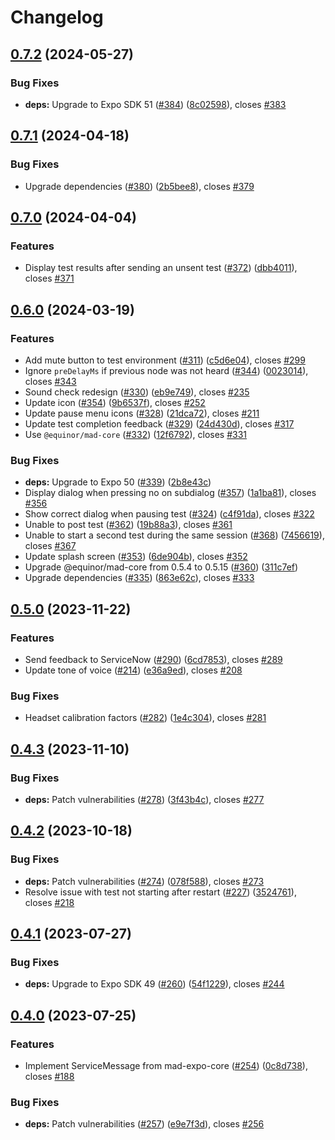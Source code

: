 # Changelog

## [0.7.2](https://github.com/equinor/hearing-test/compare/v0.7.1...v0.7.2) (2024-05-27)


### Bug Fixes

* **deps:** Upgrade to Expo SDK 51 ([#384](https://github.com/equinor/hearing-test/issues/384)) ([8c02598](https://github.com/equinor/hearing-test/commit/8c02598a4ce73f90f6b4ab6b4af794f50f5f6586)), closes [#383](https://github.com/equinor/hearing-test/issues/383)

## [0.7.1](https://github.com/equinor/hearing-test/compare/v0.7.0...v0.7.1) (2024-04-18)


### Bug Fixes

* Upgrade dependencies ([#380](https://github.com/equinor/hearing-test/issues/380)) ([2b5bee8](https://github.com/equinor/hearing-test/commit/2b5bee8929211ada7d6ec143b06bbcd418d607c0)), closes [#379](https://github.com/equinor/hearing-test/issues/379)

## [0.7.0](https://github.com/equinor/hearing-test/compare/v0.6.0...v0.7.0) (2024-04-04)


### Features

* Display test results after sending an unsent test ([#372](https://github.com/equinor/hearing-test/issues/372)) ([dbb4011](https://github.com/equinor/hearing-test/commit/dbb40114decab08c335983037de601ef08642a27)), closes [#371](https://github.com/equinor/hearing-test/issues/371)

## [0.6.0](https://github.com/equinor/hearing-test/compare/v0.5.0...v0.6.0) (2024-03-19)


### Features

* Add mute button to test environment ([#311](https://github.com/equinor/hearing-test/issues/311)) ([c5d6e04](https://github.com/equinor/hearing-test/commit/c5d6e04061f3e033b7ebaf6195e3df33ad11ebdd)), closes [#299](https://github.com/equinor/hearing-test/issues/299)
* Ignore `preDelayMs` if previous node was not heard ([#344](https://github.com/equinor/hearing-test/issues/344)) ([0023014](https://github.com/equinor/hearing-test/commit/00230145b743ef2d2bd23da1a0e087773c41c7c0)), closes [#343](https://github.com/equinor/hearing-test/issues/343)
* Sound check redesign ([#330](https://github.com/equinor/hearing-test/issues/330)) ([eb9e749](https://github.com/equinor/hearing-test/commit/eb9e749c60d124eaebe4570645bcd611c56c6405)), closes [#235](https://github.com/equinor/hearing-test/issues/235)
* Update icon ([#354](https://github.com/equinor/hearing-test/issues/354)) ([9b6537f](https://github.com/equinor/hearing-test/commit/9b6537f9e1846e04ee904ecc81e79d3693486b58)), closes [#252](https://github.com/equinor/hearing-test/issues/252)
* Update pause menu icons ([#328](https://github.com/equinor/hearing-test/issues/328)) ([21dca72](https://github.com/equinor/hearing-test/commit/21dca726ffbb0371de96aec7ca683c932b25db30)), closes [#211](https://github.com/equinor/hearing-test/issues/211)
* Update test completion feedback ([#329](https://github.com/equinor/hearing-test/issues/329)) ([24d430d](https://github.com/equinor/hearing-test/commit/24d430d9fb4be5a9fbdbded25d4aba3a939da64b)), closes [#317](https://github.com/equinor/hearing-test/issues/317)
* Use `@equinor/mad-core` ([#332](https://github.com/equinor/hearing-test/issues/332)) ([12f6792](https://github.com/equinor/hearing-test/commit/12f6792ac1d336a84135d9b2e4b33c3fc73b75f9)), closes [#331](https://github.com/equinor/hearing-test/issues/331)


### Bug Fixes

* **deps:** Upgrade to Expo 50 ([#339](https://github.com/equinor/hearing-test/issues/339)) ([2b8e43c](https://github.com/equinor/hearing-test/commit/2b8e43c05cfb249819712770a5e2739a5010c7dd))
* Display dialog when pressing no on subdialog ([#357](https://github.com/equinor/hearing-test/issues/357)) ([1a1ba81](https://github.com/equinor/hearing-test/commit/1a1ba81638fcbd0155ec5898d4a8271c6b81774a)), closes [#356](https://github.com/equinor/hearing-test/issues/356)
* Show correct dialog when pausing test ([#324](https://github.com/equinor/hearing-test/issues/324)) ([c4f91da](https://github.com/equinor/hearing-test/commit/c4f91da1efbab2e4ca3130d18a35ef417f773f34)), closes [#322](https://github.com/equinor/hearing-test/issues/322)
* Unable to post test ([#362](https://github.com/equinor/hearing-test/issues/362)) ([19b88a3](https://github.com/equinor/hearing-test/commit/19b88a3ceb091711e8b256121b7d922a18f4cb46)), closes [#361](https://github.com/equinor/hearing-test/issues/361)
* Unable to start a second test during the same session ([#368](https://github.com/equinor/hearing-test/issues/368)) ([7456619](https://github.com/equinor/hearing-test/commit/7456619a0f90836364ba7ddb2aa79cac0030d58f)), closes [#367](https://github.com/equinor/hearing-test/issues/367)
* Update splash screen ([#353](https://github.com/equinor/hearing-test/issues/353)) ([6de904b](https://github.com/equinor/hearing-test/commit/6de904b89dda684ea40dfa0c46ac8f5c82acf3f0)), closes [#352](https://github.com/equinor/hearing-test/issues/352)
* Upgrade @equinor/mad-core from 0.5.4 to 0.5.15 ([#360](https://github.com/equinor/hearing-test/issues/360)) ([311c7ef](https://github.com/equinor/hearing-test/commit/311c7efb366ca8315d43c435ddc29c10113f7e4f))
* Upgrade dependencies ([#335](https://github.com/equinor/hearing-test/issues/335)) ([863e62c](https://github.com/equinor/hearing-test/commit/863e62c174ca4130a8252646be5f4e4be4bcb74c)), closes [#333](https://github.com/equinor/hearing-test/issues/333)

## [0.5.0](https://github.com/equinor/hearing-test/compare/v0.4.3...v0.5.0) (2023-11-22)


### Features

* Send feedback to ServiceNow ([#290](https://github.com/equinor/hearing-test/issues/290)) ([6cd7853](https://github.com/equinor/hearing-test/commit/6cd7853e4f72a63f5cd86b52f4f03074ef0e66fa)), closes [#289](https://github.com/equinor/hearing-test/issues/289)
* Update tone of voice ([#214](https://github.com/equinor/hearing-test/issues/214)) ([e36a9ed](https://github.com/equinor/hearing-test/commit/e36a9ed9ed40d31f06793ec5efe7430c74a11392)), closes [#208](https://github.com/equinor/hearing-test/issues/208)


### Bug Fixes

* Headset calibration factors ([#282](https://github.com/equinor/hearing-test/issues/282)) ([1e4c304](https://github.com/equinor/hearing-test/commit/1e4c3048a66e5a794aae7bf6cf86ad0342ba88ff)), closes [#281](https://github.com/equinor/hearing-test/issues/281)

## [0.4.3](https://github.com/equinor/hearing-test/compare/v0.4.2...v0.4.3) (2023-11-10)


### Bug Fixes

* **deps:** Patch vulnerabilities ([#278](https://github.com/equinor/hearing-test/issues/278)) ([3f43b4c](https://github.com/equinor/hearing-test/commit/3f43b4c41f59f2c1501c85dc41470f72058ebf10)), closes [#277](https://github.com/equinor/hearing-test/issues/277)

## [0.4.2](https://github.com/equinor/hearing-test/compare/v0.4.1...v0.4.2) (2023-10-18)


### Bug Fixes

* **deps:** Patch vulnerabilities ([#274](https://github.com/equinor/hearing-test/issues/274)) ([078f588](https://github.com/equinor/hearing-test/commit/078f58806ab4961f6cc9d11ce580a16493aed3ca)), closes [#273](https://github.com/equinor/hearing-test/issues/273)
* Resolve issue with test not starting after restart ([#227](https://github.com/equinor/hearing-test/issues/227)) ([3524761](https://github.com/equinor/hearing-test/commit/3524761086f7840531599499a1d2bcf693e3bfb6)), closes [#218](https://github.com/equinor/hearing-test/issues/218)

## [0.4.1](https://github.com/equinor/hearing-test/compare/v0.4.0...v0.4.1) (2023-07-27)


### Bug Fixes

* **deps:** Upgrade to Expo SDK 49 ([#260](https://github.com/equinor/hearing-test/issues/260)) ([54f1229](https://github.com/equinor/hearing-test/commit/54f1229710f1c61fa3f99afd8e16d7367c02c195)), closes [#244](https://github.com/equinor/hearing-test/issues/244)

## [0.4.0](https://github.com/equinor/hearing-test/compare/v0.3.2...v0.4.0) (2023-07-25)


### Features

* Implement ServiceMessage from mad-expo-core ([#254](https://github.com/equinor/hearing-test/issues/254)) ([0c8d738](https://github.com/equinor/hearing-test/commit/0c8d7380aadfa12e6f831f97cd6d91408a670743)), closes [#188](https://github.com/equinor/hearing-test/issues/188)


### Bug Fixes

* **deps:** Patch vulnerabilities ([#257](https://github.com/equinor/hearing-test/issues/257)) ([e9e7f3d](https://github.com/equinor/hearing-test/commit/e9e7f3d27889b6f8db6c3721a1ab0b226cddab15)), closes [#256](https://github.com/equinor/hearing-test/issues/256)
